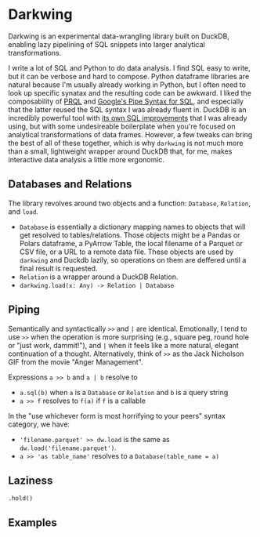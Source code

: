 # Darkwing

Darkwing is an experimental data-wrangling library built on DuckDB, enabling lazy pipelining of SQL snippets into larger analytical transformations.

I write a lot of SQL and Python to do data analysis. I find SQL easy to write, but it can be verbose and hard to compose.
Python dataframe libraries are natural because I'm usually already working in Python, but I often need to look up specific synatax
and the resulting code can be awkward.
I liked the composability of
[PRQL](https://prql-lang.org/) and
[Google's Pipe Syntax for SQL](https://research.google/pubs/sql-has-problems-we-can-fix-them-pipe-syntax-in-sql/),
and especially that the latter reused the SQL syntax I was already fluent in.
DuckDB is an incredibly powerful tool with [its own SQL improvements](https://duckdb.org/2022/05/04/friendlier-sql.html) that I was already using,
but with some undesireable boilerplate when you're
focused on analytical transformations of data frames.
However, a few tweaks can bring the best of all of these together, which is why `darkwing` is not much more than a small, lightweight wrapper around DuckDB that, for me, makes interactive data analysis a little more ergonomic.

## Databases and Relations

The library revolves around two objects and a function: `Database`, `Relation`, and `load`.

- `Database` is essentially a dictionary mapping names to objects that will get resolved to tables/relations. Those objects might be a Pandas or Polars dataframe, a PyArrow Table, the local filename of a Parquet or CSV file, or a URL to a remote data file. These objects are used by `darkwing` and Duckdb lazily, so operations on them are deffered until a final result is requested.
- `Relation` is a wrapper around a DuckDB Relation.
- `darkwing.load(x: Any) -> Relation | Database`


## Piping

Semantically and syntactically `>>` and `|` are identical.
Emotionally, I tend to use `>>` when the operation is more surprising (e.g., square peg, round hole or "just work, dammit!"), and `|` when it feels like a more natural, elegant continuation of a thought.
Alternatively, think of `>>` as the Jack Nicholson GIF from the movie "Anger Management".

Expressions `a >> b` and `a | b` resolve to 

- `a.sql(b)` when `a` is a `Database` or `Relation` and `b` is a query string
- `a >> f` resolves to `f(a)` if `f` is a callable

In the "use whichever form is most horrifying to your peers" syntax category, we have:
- `'filename.parquet' >> dw.load` is the same as `dw.load('filename.parquet')`. 
- `a >> 'as table_name'` resolves to a `Database(table_name = a)`

## Laziness

`.hold()`

## Examples
